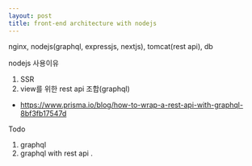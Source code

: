 ```yaml
---
layout: post
title: front-end architecture with nodejs
---
```


nginx, nodejs(graphql, expressjs, nextjs), tomcat(rest api), db
  
nodejs 사용이유  
1. SSR
2. view를 위한 rest api 조합(graphql)  
  - https://www.prisma.io/blog/how-to-wrap-a-rest-api-with-graphql-8bf3fb17547d  


Todo  
1. graphql 
2. graphql with rest api . 

